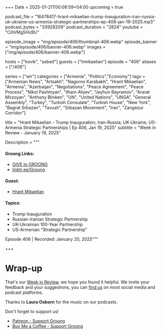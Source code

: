 +++
Date = 2025-01-21T00:06:59+04:00
upcoming = true

podcast_file = "16478417-hrant-mikaelian-trump-inauguration-iran-russia-uk-ukraine-us-armenia-strategic-partnerships-ep-406-jan-19-2025.mp3"
podcast_bytes = "33928209"
podcast_duration = "2824"
youtube = "CihVMg5HcBU"

episode_image = "img/episode/406/thumbnail-406.webp"
episode_banner = "img/episode/406/banner-406.webp"
images = ["img/episode/406/banner-406.webp"]

hosts = ["hovik", "asbed"]
guests = ["hmikaelian"]
episode = "406"
aliases = ["/406"]

series = ["wir"]
categories = ["Armenia", "Politics","Economy"]
tags = ["Armenian News", "Artsakh", "Nagorno Karabakh", "Hrant Mikaelian", "Armenia", "Azerbaijan", "Negotiations", "Peace Agreement", "Peace Process", "Nikol Pashinyan", "Ilham Aliyev", "Jeyhun Bayramov", "Ararat Mirzoyan", "Anthony Blinken", "UN", "United Nations", "UNGA", "General Assembly", "Turkey", "Turkish Consulate", "Turkish House", "New York", "Bagrat Srbazan", "Tavush", "Srbazan Movement", "Iran", "Zangezur Corridor"]

title = "Hrant Mikaelian - Trump Inauguration, Iran-Russia, UK-Ukraine, US-Armenia Strategic Partnerships | Ep 406, Jan 19, 2025"
subtitle = "Week in Review - January 19, 2025"

Description = """

#### Groong Links:
* [GIVE to GROONG](https://podcasts.groong.org/donate)
* [linktr.ee/Groong](https://linktr.ee/groong)

#### Guest:
* [Hrant Mikaelian](/guest/hmikaelian)

#### Topics:
* Trump Inauguration
* Russian-Iranian Strategic Partnership
* UK-Ukrainian 100-Year Partnership
* US-Armenian “Strategic Partnership”


Episode 406 | Recorded: January 20, 2025"""

+++




# Wrap-up

That's our [Week in Review](https://podcasts.groong.org/), we hope you found it helpful. We invite your feedback and your suggestions, you can [find us](https://linktr.ee/groong) on most social media and podcast platforms.

Thanks to __Laura Osborn__ for the music on our podcasts.

Don't forget to support us!
* [Patreon - Support Groong](https://www.patreon.com/ann_groong)
* [Buy Me a Coffee - Support Groong](https://www.buymeacoffee.com/groong)
